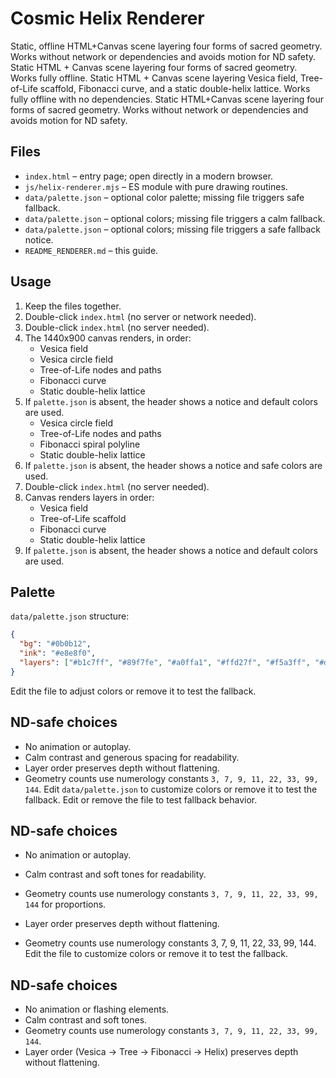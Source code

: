 # Cosmic Helix Renderer

Static, offline HTML+Canvas scene layering four forms of sacred geometry. Works without network or dependencies and avoids motion for ND safety.
Static HTML + Canvas scene layering four forms of sacred geometry. Works fully offline.
Static HTML + Canvas scene layering Vesica field, Tree-of-Life scaffold, Fibonacci curve, and a static double-helix lattice. Works fully offline with no dependencies.
Static HTML+Canvas scene layering four forms of sacred geometry. Works without network or dependencies and avoids motion for ND safety.

## Files
- `index.html` – entry page; open directly in a modern browser.
- `js/helix-renderer.mjs` – ES module with pure drawing routines.
- `data/palette.json` – optional color palette; missing file triggers safe fallback.
- `data/palette.json` – optional colors; missing file triggers a calm fallback.
- `data/palette.json` – optional colors; missing file triggers a safe fallback notice.
- `README_RENDERER.md` – this guide.

## Usage
1. Keep the files together.
2. Double-click `index.html` (no server or network needed).
2. Double-click `index.html` (no server needed).
3. The 1440x900 canvas renders, in order:
   - Vesica field
   - Vesica circle field
   - Tree-of-Life nodes and paths
   - Fibonacci curve
   - Static double-helix lattice
4. If `palette.json` is absent, the header shows a notice and default colors are used.
   - Vesica circle field
   - Tree-of-Life nodes and paths
   - Fibonacci spiral polyline
   - Static double-helix lattice
4. If `palette.json` is absent, the header shows a notice and safe colors are used.
2. Double-click `index.html` (no server needed).
3. Canvas renders layers in order:
   - Vesica field
   - Tree-of-Life scaffold
   - Fibonacci curve
   - Static double-helix lattice
4. If `palette.json` is absent, the header shows a notice and default colors are used.

## Palette
`data/palette.json` structure:

```json
{
  "bg": "#0b0b12",
  "ink": "#e8e8f0",
  "layers": ["#b1c7ff", "#89f7fe", "#a0ffa1", "#ffd27f", "#f5a3ff", "#d0d0e6"]
}
```

Edit the file to adjust colors or remove it to test the fallback.

## ND-safe choices
- No animation or autoplay.
- Calm contrast and generous spacing for readability.
- Layer order preserves depth without flattening.
- Geometry counts use numerology constants `3, 7, 9, 11, 22, 33, 99, 144`.
Edit `data/palette.json` to customize colors or remove it to test the fallback.
Edit or remove the file to test fallback behavior.

## ND-safe choices
- No animation or autoplay.
- Calm contrast and soft tones for readability.
- Geometry counts use numerology constants `3, 7, 9, 11, 22, 33, 99, 144` for proportions.
- Layer order preserves depth without flattening.

- Geometry counts use numerology constants 3, 7, 9, 11, 22, 33, 99, 144.
Edit the file to customize colors or remove it to test the fallback.

## ND-safe choices
- No animation or flashing elements.
- Calm contrast and soft tones.
- Geometry counts use numerology constants `3, 7, 9, 11, 22, 33, 99, 144`.
- Layer order (Vesica → Tree → Fibonacci → Helix) preserves depth without flattening.
